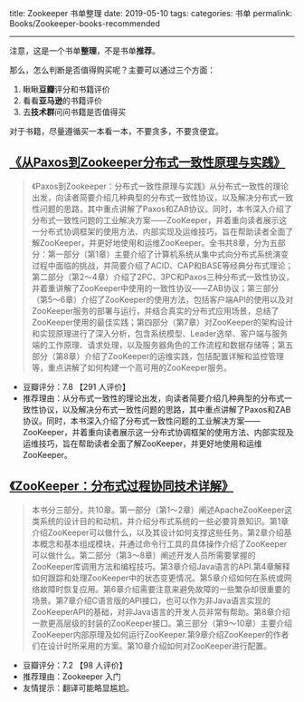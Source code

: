 title: Zookeeper 书单整理
date: 2019-05-10
tags:
categories: 书单
permalink: Books/Zookeeper-books-recommended

-------

注意，这是一个书单**整理**，不是书单**推荐**。

那么，怎么判断是否值得购买呢？主要可以通过三个方面：

1. 瞅瞅**豆瓣**评分和书籍评价
2. 看看**亚马逊**的书籍评价
3. 去**技术群**问问书籍是否值得买

对于书籍，尽量遵循买一本看一本，不要贪多，不要贪便宜。

## [《从Paxos到Zookeeper分布式一致性原理与实践》](https://union-click.jd.com/jdc?d=YxOiGe)

> 《Paxos到Zookeeper：分布式一致性原理与实践》从分布式一致性的理论出发，向读者简要介绍几种典型的分布式一致性协议，以及解决分布式一致性问题的思路，其中重点讲解了Paxos和ZAB协议。同时，本书深入介绍了分布式一致性问题的工业解决方案——ZooKeeper，并着重向读者展示这一分布式协调框架的使用方法、内部实现及运维技巧，旨在帮助读者全面了解ZooKeeper，并更好地使用和运维ZooKeeper。全书共8章，分为五部分：第一部分（第1章）主要介绍了计算机系统从集中式向分布式系统演变过程中面临的挑战，并简要介绍了ACID、CAP和BASE等经典分布式理论；第二部分（第2～4章）介绍了2PC、3PC和Paxos三种分布式一致性协议，并着重讲解了ZooKeeper中使用的一致性协议——ZAB协议；第三部分（第5～6章）介绍了ZooKeeper的使用方法，包括客户端API的使用以及对ZooKeeper服务的部署与运行，并结合真实的分布式应用场景，总结了ZooKeeper使用的最佳实践；第四部分（第7章）对ZooKeeper的架构设计和实现原理进行了深入分析，包含系统模型、Leader选举、客户端与服务端的工作原理、请求处理，以及服务器角色的工作流程和数据存储等；第五部分（第8章）介绍了ZooKeeper的运维实践，包括配置详解和监控管理等，重点讲解了如何构建一个高可用的ZooKeeper服务。

* 豆瓣评分：7.8 【291 人评价】
* 推荐理由：从分布式一致性的理论出发，向读者简要介绍几种典型的分布式一致性协议，以及解决分布式一致性问题的思路，其中重点讲解了Paxos和ZAB协议。同时，本书深入介绍了分布式一致性问题的工业解决方案——ZooKeeper，并着重向读者展示这一分布式协调框架的使用方法、内部实现及运维技巧，旨在帮助读者全面了解ZooKeeper，并更好地使用和运维ZooKeeper。

## [《ZooKeeper：分布式过程协同技术详解》](https://union-click.jd.com/jdc?d=zdXtEg)

> 本书分三部分，共10章。第一部分（第1～2章）阐述ApacheZooKeeper这类系统的设计目的和动机，并介绍分布式系统的一些必要背景知识。第1章介绍ZooKeeper可以做什么，以及其设计如何支撑这些任务。第2章介绍基本概念和基本组成模块，并通过命令行工具的具体操作介绍了ZooKeeper可以做什么。第二部分（第3～8章）阐述开发人员所需要掌握的ZooKeeper库调用方法和编程技巧。第3章介绍Java语言的API.第4章解释如何跟踪和处理ZooKeeper中的状态变更情况。第5章介绍如何在系统或网络故障时恢复应用。第6章介绍需要注意来避免故障的一些繁杂却很重要的场景。第7章介绍C语言版的API接口，也可以作为非Java语言实现的ZooKeeperAPI的基础，对非Java语言的开发人员非常有帮助。第8章介绍一款更高层级的封装的ZooKeeper接口。第三部分（第9～10章）主要介绍ZooKeeper内部原理及如何运行ZooKeeper.第9章介绍ZooKeeper的作者们在设计时所采用的方案。第10章介绍如何对ZooKeeper进行配置。

* 豆瓣评分：7.2 【98 人评价】
* 推荐理由：Zookeeper 入门
* 友情提示：翻译可能略显尴尬。